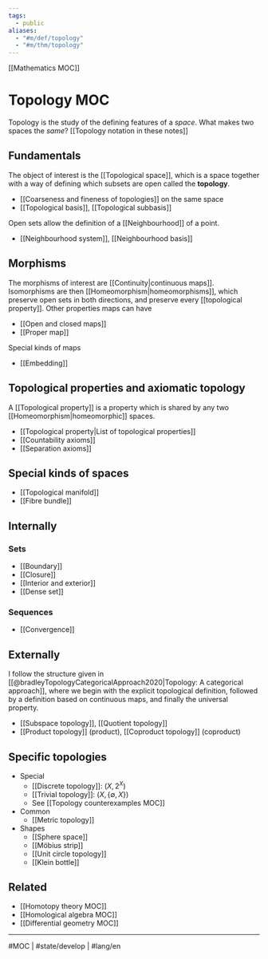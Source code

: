 ```yaml
---
tags:
  - public
aliases:
  - "#m/def/topology"
  - "#m/thm/topology"
---
```

[[Mathematics MOC]]
# Topology MOC

Topology is the study of the defining features of a _space_.
What makes two spaces the _same_?
[[Topology notation in these notes]]

## Fundamentals

The object of interest is the [[Topological space]],
which is a space together with a way of defining which subsets are open called the **topology**.

- [[Coarseness and fineness of topologies]] on the same space
- [[Topological basis]], [[Topological subbasis]]

Open sets allow the definition of a [[Neighbourhood]] of a point.

- [[Neighbourhood system]], [[Neighbourhood basis]]

## Morphisms

The morphisms of interest are [[Continuity|continuous maps]].
Isomorphisms are then [[Homeomorphism|homeomorphisms]],
which preserve open sets in both directions,
and preserve every [[topological property]].
Other properties maps can have

- [[Open and closed maps]]
- [[Proper map]]

Special kinds of maps

- [[Embedding]]

## Topological properties and axiomatic topology

A [[Topological property]] is a property which is shared by any two [[Homeomorphism|homeomorphic]] spaces.

- [[Topological property|List of topological properties]]
- [[Countability axioms]]
- [[Separation axioms]]

## Special kinds of spaces

- [[Topological manifold]]
- [[Fibre bundle]]

## Internally

### Sets

- [[Boundary]]
- [[Closure]]
- [[Interior and exterior]]
- [[Dense set]]

### Sequences

- [[Convergence]]

## Externally

I follow the structure given in [[@bradleyTopologyCategoricalApproach2020|Topology: A categorical approach]],
where we begin with the explicit topological definition,
followed by a definition based on continuous maps,
and finally the universal property.

- [[Subspace topology]], [[Quotient topology]]
- [[Product topology]] (product), [[Coproduct topology]] (coproduct)

## Specific topologies
- Special
  - [[Discrete topology]]: $(X, 2^X)$
  - [[Trivial topology]]: $(X, \{ \emptyset, X \})$
  - See [[Topology counterexamples MOC]]
- Common
  - [[Metric topology]]
- Shapes
  - [[Sphere space]]
  - [[Möbius strip]]
  - [[Unit circle topology]]
  - [[Klein bottle]]

## Related

- [[Homotopy theory MOC]]
- [[Homological algebra MOC]]
- [[Differential geometry MOC]]

---
#MOC | #state/develop | #lang/en